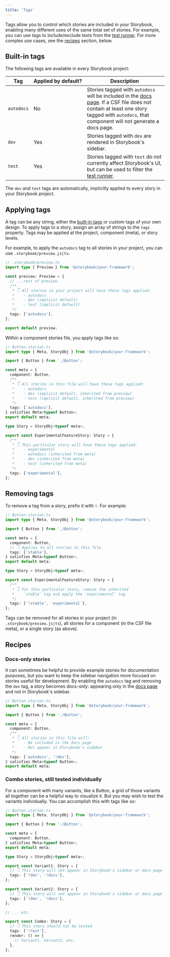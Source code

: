 ```yaml
---
title: 'Tags'
---
```


Tags allow you to control which stories are included in your Storybook, enabling many different uses of the same total set of stories. For example, you can use tags to include/exclude tests from the [test runner](../writing-tests/test-runner.md#run-tests-for-a-subset-of-stories). For more complex use cases, see the [recipes](#recipes) section, below.

## Built-in tags

The following tags are available in every Storybook project:

| Tag        | Applied&nbsp;by&nbsp;default? | Description                                                                                                                                                                                                              |
| ---------- | ----------------------------- | ------------------------------------------------------------------------------------------------------------------------------------------------------------------------------------------------------------------------ |
| `autodocs` | No                            | Stories tagged with `autodocs` will be included in the [docs page](../writing-docs/autodocs.md). If a CSF file does not contain at least one story tagged with `autodocs`, that component will not generate a docs page. |
| `dev`      | Yes                           | Stories tagged with `dev` are rendered in Storybook's sidebar.                                                                                                                                                           |
| `test`     | Yes                           | Stories tagged with `test` do not currently affect Storybook's UI, but can be used to filter the [test runner](../writing-tests/test-runner.md#run-tests-for-a-subset-of-stories).                                       |

The `dev` and `test` tags are automatically, implicitly applied to every story in your Storybook project.

## Applying tags

A tag can be any string, either the [built-in tags](#built-in-tags) or custom tags of your own design. To apply tags to a story, assign an array of strings to the `tags` property. Tags may be applied at the project, component (meta), or story levels.

For example, to apply the `autodocs` tag to all stories in your project, you can use `.storybook/preview.js|ts`:

```ts
// .storybook/preview.ts
import type { Preview } from '@storybook/your-framework';

const preview: Preview = {
  // ...rest of preview
  /**
   * 👇 All stories in your project will have these tags applied:
   *    - autodocs
   *    - dev (implicit default)
   *    - test (implicit default)
   */
  tags: ['autodocs'],
};

export default preview;
```

Within a component stories file, you apply tags like so:

```ts
// Button.stories.ts
import type { Meta, StoryObj } from '@storybook/your-framework';

import { Button } from './Button';

const meta = {
  component: Button,
  /**
   * 👇 All stories in this file will have these tags applied:
   *    - autodocs
   *    - dev (implicit default, inherited from preview)
   *    - test (implicit default, inherited from preview)
   */
  tags: ['autodocs'],
} satisfies Meta<typeof Button>;
export default meta;

type Story = StoryObj<typeof meta>;

export const ExperimentalFeatureStory: Story = {
  /**
   * 👇 This particular story will have these tags applied:
   *    - experimental
   *    - autodocs (inherited from meta)
   *    - dev (inherited from meta)
   *    - test (inherited from meta)
   */
  tags: ['experimental'],
};
```

## Removing tags

To remove a tag from a story, prefix it with `!`. For example:

```ts
// Button.stories.ts
import type { Meta, StoryObj } from '@storybook/your-framework';

import { Button } from './Button';

const meta = {
  component: Button,
  // 👇 Applies to all stories in this file
  tags: ['stable'],
} satisfies Meta<typeof Button>;
export default meta;

type Story = StoryObj<typeof meta>;

export const ExperimentalFeatureStory: Story = {
  /**
   * 👇 For this particular story, remove the inherited
   *    `stable` tag and apply the `experimental` tag
   */
  tags: ['!stable', 'experimental'],
};
```

Tags can be removed for all stories in your project (in `.storybook/preview.js|ts`), all stories for a component (in the CSF file meta), or a single story (as above).

## Recipes

### Docs-only stories

It can sometimes be helpful to provide example stories for documentation purposes, but you want to keep the sidebar navigation more focused on stories useful for development. By enabling the `autodocs` tag and removing the `dev` tag, a story becomes docs-only: appearing only in the [docs page](../writing-docs/autodocs.md) and not in Storybook's sidebar.

```ts
// Button.stories.ts
import type { Meta, StoryObj } from '@storybook/your-framework';

import { Button } from './Button';

const meta = {
  component: Button,
  /**
   * 👇 All stories in this file will:
   *    - Be included in the docs page
   *    - Not appear in Storybook's sidebar
   */
  tags: ['autodocs', '!dev'],
} satisfies Meta<typeof Button>;
export default meta;
```

### Combo stories, still tested individually

For a component with many variants, like a Button, a grid of those variants all together can be a helpful way to visualize it. But you may wish to test the variants individually. You can accomplish this with tags like so:

```ts
// Button.stories.ts
import type { Meta, StoryObj } from '@storybook/your-framework';

import { Button } from './Button';

const meta = {
  component: Button,
} satisfies Meta<typeof Button>;
export default meta;

type Story = StoryObj<typeof meta>;

export const Variant1: Story = {
  // 👇 This story will not appear in Storybook's sidebar or docs page
  tags: ['!dev', '!docs'],
};

export const Variant2: Story = {
  // 👇 This story will not appear in Storybook's sidebar or docs page
  tags: ['!dev', '!docs'],
};

// ... etc.

export const Combo: Story = {
  // 👇 This story should not be tested
  tags: ['!test'],
  render: () => {
    // Variant1, Variant2, etc.
  },
};
```
